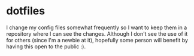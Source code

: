 # dotfiles
I change my config files somewhat frequently so I want to keep them in a repository where I can see the changes. Although I don't see the use of it for others (since I'm a newbie at it), hopefully some person will benefit by having this open to the public :).
